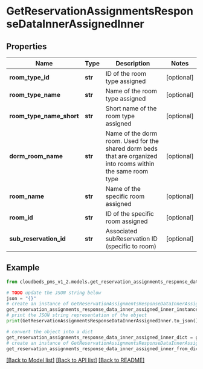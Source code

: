 # GetReservationAssignmentsResponseDataInnerAssignedInner


## Properties

Name | Type | Description | Notes
------------ | ------------- | ------------- | -------------
**room_type_id** | **str** | ID of the room type assigned | [optional] 
**room_type_name** | **str** | Name of the room type assigned | [optional] 
**room_type_name_short** | **str** | Short name of the room type assigned | [optional] 
**dorm_room_name** | **str** | Name of the dorm room. Used for the shared dorm beds that are organized into rooms within the same room type | [optional] 
**room_name** | **str** | Name of the specific room assigned | [optional] 
**room_id** | **str** | ID of the specific room assigned | [optional] 
**sub_reservation_id** | **str** | Associated subReservation ID (specific to room) | [optional] 

## Example

```python
from cloudbeds_pms_v1_2.models.get_reservation_assignments_response_data_inner_assigned_inner import GetReservationAssignmentsResponseDataInnerAssignedInner

# TODO update the JSON string below
json = "{}"
# create an instance of GetReservationAssignmentsResponseDataInnerAssignedInner from a JSON string
get_reservation_assignments_response_data_inner_assigned_inner_instance = GetReservationAssignmentsResponseDataInnerAssignedInner.from_json(json)
# print the JSON string representation of the object
print(GetReservationAssignmentsResponseDataInnerAssignedInner.to_json())

# convert the object into a dict
get_reservation_assignments_response_data_inner_assigned_inner_dict = get_reservation_assignments_response_data_inner_assigned_inner_instance.to_dict()
# create an instance of GetReservationAssignmentsResponseDataInnerAssignedInner from a dict
get_reservation_assignments_response_data_inner_assigned_inner_from_dict = GetReservationAssignmentsResponseDataInnerAssignedInner.from_dict(get_reservation_assignments_response_data_inner_assigned_inner_dict)
```
[[Back to Model list]](../README.md#documentation-for-models) [[Back to API list]](../README.md#documentation-for-api-endpoints) [[Back to README]](../README.md)


